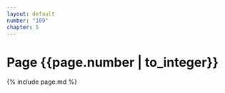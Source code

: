 ```yaml
---
layout: default
number: "109"
chapter: 5
---
```


# Page {{page.number | to_integer}}
{% include page.md %}
